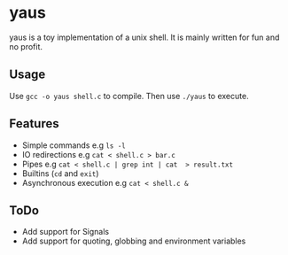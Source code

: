 # yaus
yaus is a toy implementation of a unix shell. It is mainly written for fun and no profit.

## Usage
Use `gcc -o yaus shell.c` to compile. Then use `./yaus` to execute.

## Features
- Simple commands e.g `ls -l`
- IO redirections e.g `cat < shell.c > bar.c`
- Pipes e.g `cat < shell.c | grep int | cat  > result.txt`
- Builtins (`cd` and `exit`)
- Asynchronous execution e.g `cat < shell.c &` 

## ToDo
- Add support for Signals
- Add support for quoting, globbing and environment variables
